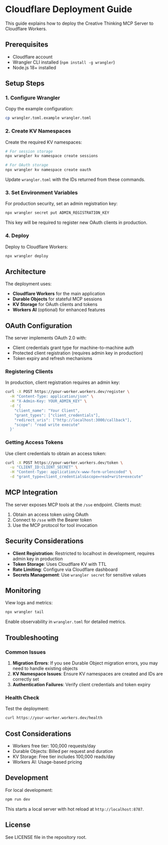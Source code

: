 # Cloudflare Deployment Guide

This guide explains how to deploy the Creative Thinking MCP Server to Cloudflare Workers.

## Prerequisites

- Cloudflare account
- Wrangler CLI installed (`npm install -g wrangler`)
- Node.js 18+ installed

## Setup Steps

### 1. Configure Wrangler

Copy the example configuration:

```bash
cp wrangler.toml.example wrangler.toml
```

### 2. Create KV Namespaces

Create the required KV namespaces:

```bash
# For session storage
npx wrangler kv namespace create sessions

# For OAuth storage
npx wrangler kv namespace create oauth
```

Update `wrangler.toml` with the IDs returned from these commands.

### 3. Set Environment Variables

For production security, set an admin registration key:

```bash
npx wrangler secret put ADMIN_REGISTRATION_KEY
```

This key will be required to register new OAuth clients in production.

### 4. Deploy

Deploy to Cloudflare Workers:

```bash
npx wrangler deploy
```

## Architecture

The deployment uses:

- **Cloudflare Workers** for the main application
- **Durable Objects** for stateful MCP sessions
- **KV Storage** for OAuth clients and tokens
- **Workers AI** (optional) for enhanced features

## OAuth Configuration

The server implements OAuth 2.0 with:

- Client credentials grant type for machine-to-machine auth
- Protected client registration (requires admin key in production)
- Token expiry and refresh mechanisms

### Registering Clients

In production, client registration requires an admin key:

```bash
curl -X POST https://your-worker.workers.dev/register \
  -H "Content-Type: application/json" \
  -H "X-Admin-Key: YOUR_ADMIN_KEY" \
  -d '{
    "client_name": "Your Client",
    "grant_types": ["client_credentials"],
    "redirect_uris": ["http://localhost:3000/callback"],
    "scope": "read write execute"
  }'
```

### Getting Access Tokens

Use client credentials to obtain an access token:

```bash
curl -X POST https://your-worker.workers.dev/token \
  -u "CLIENT_ID:CLIENT_SECRET" \
  -H "Content-Type: application/x-www-form-urlencoded" \
  -d "grant_type=client_credentials&scope=read+write+execute"
```

## MCP Integration

The server exposes MCP tools at the `/sse` endpoint. Clients must:

1. Obtain an access token using OAuth
2. Connect to `/sse` with the Bearer token
3. Use the MCP protocol for tool invocation

## Security Considerations

- **Client Registration**: Restricted to localhost in development, requires admin key in production
- **Token Storage**: Uses Cloudflare KV with TTL
- **Rate Limiting**: Configure via Cloudflare dashboard
- **Secrets Management**: Use `wrangler secret` for sensitive values

## Monitoring

View logs and metrics:

```bash
npx wrangler tail
```

Enable observability in `wrangler.toml` for detailed metrics.

## Troubleshooting

### Common Issues

1. **Migration Errors**: If you see Durable Object migration errors, you may need to handle existing
   objects
2. **KV Namespace Issues**: Ensure KV namespaces are created and IDs are correctly set
3. **Authentication Failures**: Verify client credentials and token expiry

### Health Check

Test the deployment:

```bash
curl https://your-worker.workers.dev/health
```

## Cost Considerations

- Workers free tier: 100,000 requests/day
- Durable Objects: Billed per request and duration
- KV Storage: Free tier includes 100,000 reads/day
- Workers AI: Usage-based pricing

## Development

For local development:

```bash
npm run dev
```

This starts a local server with hot reload at `http://localhost:8787`.

## License

See LICENSE file in the repository root.
